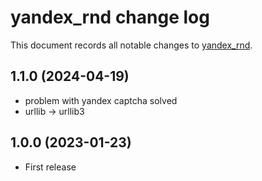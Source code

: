 # yandex_rnd change log

This document records all notable changes to
[yandex_rnd](https://github.com/Genzo4/yandex_rnd).

## 1.1.0 (2024-04-19)
- problem with yandex captcha solved
- urllib -> urllib3

## 1.0.0 (2023-01-23)
- First release
